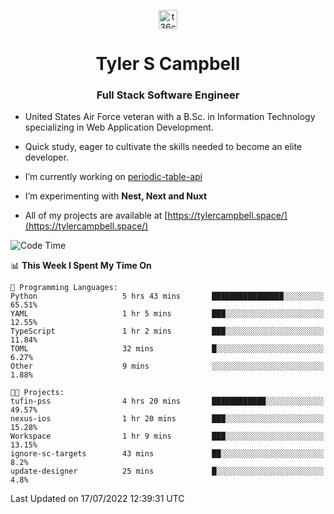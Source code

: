 <p align="center">
<a href="https://www.linkedin.com/in/t36campbell" target="blank"><img align="center" src="https://ik.imagekit.io/t36campbell/Portfolio/linkedin.png.original_m8bbGgPh6.png" alt="t36campbell" height="30" width="30" /></a>
</p>
<h1 align="center">Tyler S Campbell</h1>
<h3 align="center">Full Stack Software Engineer</h3>

* United States Air Force veteran with a B.Sc. in Information Technology specializing in Web Application Development. 

* Quick study, eager to cultivate the skills needed to become an elite developer.

* I’m currently working on [periodic-table-api](https://github.com/t36campbell/periodic-table-api)

* I’m experimenting with **Nest, Next and Nuxt**

* All of my projects are available at [https://tylercampbell.space/](https://tylercampbell.space/)

<!--START_SECTION:waka-->
![Code Time](http://img.shields.io/badge/Code%20Time-1%2C706%20hrs%2053%20mins-blue)

📊 **This Week I Spent My Time On** 

```text
💬 Programming Languages: 
Python                   5 hrs 43 mins       ████████████████░░░░░░░░░   65.51% 
YAML                     1 hr 5 mins         ███░░░░░░░░░░░░░░░░░░░░░░   12.55% 
TypeScript               1 hr 2 mins         ███░░░░░░░░░░░░░░░░░░░░░░   11.84% 
TOML                     32 mins             █░░░░░░░░░░░░░░░░░░░░░░░░   6.27% 
Other                    9 mins              ░░░░░░░░░░░░░░░░░░░░░░░░░   1.88%

🐱‍💻 Projects: 
tufin-pss                4 hrs 20 mins       ████████████░░░░░░░░░░░░░   49.57% 
nexus-ios                1 hr 20 mins        ███░░░░░░░░░░░░░░░░░░░░░░   15.28% 
Workspace                1 hr 9 mins         ███░░░░░░░░░░░░░░░░░░░░░░   13.15% 
ignore-sc-targets        43 mins             ██░░░░░░░░░░░░░░░░░░░░░░░   8.2% 
update-designer          25 mins             █░░░░░░░░░░░░░░░░░░░░░░░░   4.8%

```


 Last Updated on 17/07/2022 12:39:31 UTC
<!--END_SECTION:waka-->
